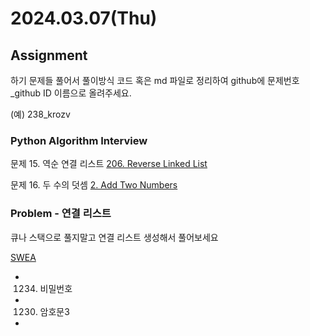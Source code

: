 # 2024.03.07(Thu)

## Assignment

하기 문제들 풀어서 풀이방식 코드 혹은 md 파일로 정리하여 github에 문제번호_github ID 이름으로 올려주세요.

(예) 238_krozv

### Python Algorithm Interview

문제 15. 역순 연결 리스트 [206. Reverse Linked List](https://leetcode.com/problems/reverse-linked-list/)

문제 16. 두 수의 덧셈 [2. Add Two Numbers](https://leetcode.com/problems/add-two-numbers/)

### Problem - 연결 리스트

큐나 스택으로 풀지말고 연결 리스트 생성해서 풀어보세요

[SWEA](https://swexpertacademy.com/main/talk/solvingClub/problemBoxDetail.do?solveclubId=AY2i7WQ6i8EDFAXh&probBoxId=AY4IOgRKrsgDFAUZ&leftPage=1)

- 1234. 비밀번호

- 1230. 암호문3
- 